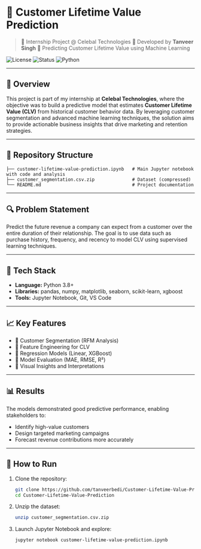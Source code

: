 # 🧠 Customer Lifetime Value Prediction

> 🔬 Internship Project @ Celebal Technologies
> 👤 Developed by **Tanveer Singh**
> 🚀 Predicting Customer Lifetime Value using Machine Learning

![License](https://img.shields.io/badge/license-MIT-green)
![Status](https://img.shields.io/badge/project-active-brightgreen)
![Python](https://img.shields.io/badge/python-3.8%2B-blue)

---

## 📌 Overview

This project is part of my internship at **Celebal Technologies**, where the objective was to build a predictive model that estimates **Customer Lifetime Value (CLV)** from historical customer behavior data. By leveraging customer segmentation and advanced machine learning techniques, the solution aims to provide actionable business insights that drive marketing and retention strategies.

---

## 📂 Repository Structure

```
├── customer-lifetime-value-prediction.ipynb   # Main Jupyter notebook with code and analysis
├── customer_segmentation.csv.zip              # Dataset (compressed)
└── README.md                                  # Project documentation
```

---

## 🔍 Problem Statement

Predict the future revenue a company can expect from a customer over the entire duration of their relationship. The goal is to use data such as purchase history, frequency, and recency to model CLV using supervised learning techniques.

---

## 🧰 Tech Stack

* **Language:** Python 3.8+
* **Libraries:** pandas, numpy, matplotlib, seaborn, scikit-learn, xgboost
* **Tools:** Jupyter Notebook, Git, VS Code

---

## 📈 Key Features

* 🔹 Customer Segmentation (RFM Analysis)
* 🔹 Feature Engineering for CLV
* 🔹 Regression Models (Linear, XGBoost)
* 🔹 Model Evaluation (MAE, RMSE, R²)
* 🔹 Visual Insights and Interpretations

---

## 📊 Results

The models demonstrated good predictive performance, enabling stakeholders to:

* Identify high-value customers
* Design targeted marketing campaigns
* Forecast revenue contributions more accurately

---

## 🧪 How to Run

1. Clone the repository:

   ```bash
   git clone https://github.com/tanveerbedi/Customer-Lifetime-Value-Prediction.git
   cd Customer-Lifetime-Value-Prediction
   ```

2. Unzip the dataset:

   ```bash
   unzip customer_segmentation.csv.zip
   ```

3. Launch Jupyter Notebook and explore:

   ```bash
   jupyter notebook customer-lifetime-value-prediction.ipynb
   ```
